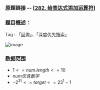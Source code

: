 ### 原题链接 -- [[282. 给表达式添加运算符](https://leetcode.cn/problems/expression-add-operators/)]

### 题目概述：
Tag : 「回溯」、「深度优先搜索」

![image](https://user-images.githubusercontent.com/99656524/216761671-83a25349-2101-4cea-a29a-0dcb85f4feb7.png)

### 数据范围
* $1 <= num.length <= 10$
* $num 仅含数字$
* $-2^31 <= target <= 23^1 - 1$
